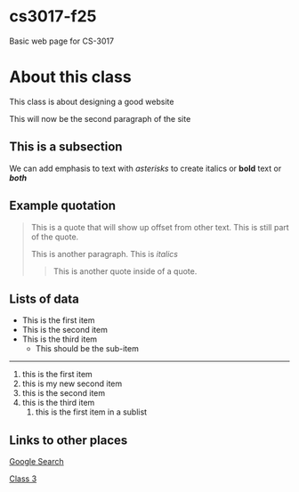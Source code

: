 # cs3017-f25
Basic web page for CS-3017

# About this class
This class is about designing a good website

This will now be the second paragraph of the site

## This is a subsection
We can add emphasis to text with *asterisks* to create italics or **bold** text or ***both***

## Example quotation
> This is a quote that will show up offset from other text.
> This is still part of the quote.
>
> This is another paragraph. This is *italics*
>
> > This is another quote inside of a quote.

## Lists of data

+ This is the first item
+ This is the second item
+ This is the third item
   + This should be the sub-item

 --- 

1. this is the first item
1. this is my new second item
1. this is the second item
1. this is the third item
    1. this is the first item in a sublist

## Links to other places
[Google Search](https://google.com)

[Class 3](class3)











